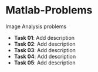 # Matlab-Problems

Image Analysis problems

- **Task 01**: Add description 
- **Task 02**: Add description
- **Task 03**: Add description
- **Task 04**: Add description
- **Task 05**: Add description